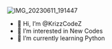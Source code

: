 ![IMG_20230611_191447](https://github.com/KrizzCodeZ/KrizzCodeZ/assets/139737940/0b5a5392-eab4-4ed0-a091-59a004984431)
- 👋 Hi, I’m @KrizzCodeZ
- 👀 I’m interested in New Codes
- 🌱 I’m currently learning Python

<!---
KrizzCodeZ/KrizzCodeZ is a ✨ special ✨ repository because its `README.md` (this file) appears on your GitHub profile.
You can click the Preview link to take a look at your changes.
--->
